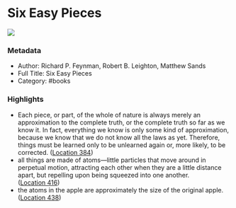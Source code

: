 # Six Easy Pieces

![](https://images-na.ssl-images-amazon.com/images/I/51YS-8W4LIL._SL200_.jpg)

### Metadata

- Author: Richard P. Feynman, Robert B. Leighton, Matthew Sands
- Full Title: Six Easy Pieces
- Category: #books

### Highlights

- Each piece, or part, of the whole of nature is always merely an approximation to the complete truth, or the complete truth so far as we know it. In fact, everything we know is only some kind of approximation, because we know that we do not know all the laws as yet. Therefore, things must be learned only to be unlearned again or, more likely, to be corrected. ([Location 384](https://readwise.io/to_kindle?action=open&asin=B004OVEYNU&location=384))
- all things are made of atoms—little particles that move around in perpetual motion, attracting each other when they are a little distance apart, but repelling upon being squeezed into one another. ([Location 416](https://readwise.io/to_kindle?action=open&asin=B004OVEYNU&location=416))
- the atoms in the apple are approximately the size of the original apple. ([Location 438](https://readwise.io/to_kindle?action=open&asin=B004OVEYNU&location=438))
